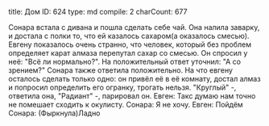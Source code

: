 title:          Дом
ID:             624
type:           md
compile:        2
charCount:      677


Сонара встала с дивана и пошла сделать себе чай. Она налила заварку, и достала с полки то, что ей казалось сахаром(а оказалось смесью). Евгену показалось очень странно, что человек, который без проблем определяет карат алмаза перепутал сахар со смесью. Он спросил у неё: "Всё ли нормально?". На положительный ответ уточнил: "А со зрением?" Сонара также ответила положительно. На что евгену осталось сделать только одно: он привёл её в её комнату, достал алмаз и попросил определить его огранку, трогать нельзя. "Круглый" -, ответила она, "Радиант" -, парировал он.
Евген: Такс думаю нам точно не помешает сходить к окулисту.
Сонара: Я не хочу.
Евген: Пойдём
Сонара: (Фыркнула)Ладно